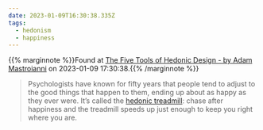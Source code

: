 ```yaml
---
date: 2023-01-09T16:30:38.335Z
tags:
  - hedonism
  - happiness
---
```

{{% marginnote %}}Found at [The Five Tools of Hedonic Design - by Adam Mastroianni](https://experimentalhistory.substack.com/p/the-five-tools-of-hedonic-design) on 2023-01-09 17:30:38.{{% /marginnote %}}

> Psychologists have known for fifty years that people tend to adjust to the good things that happen to them, ending up about as happy as they ever were. It’s called the [hedonic treadmill](https://en.wikipedia.org/wiki/Hedonic_treadmill): chase after happiness and the treadmill speeds up just enough to keep you right where you are.

